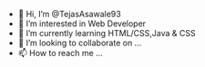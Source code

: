 - 👋 Hi, I’m @TejasAsawale93
- 👀 I’m interested in Web Developer
- 🌱 I’m currently learning HTML/CSS,Java & CSS
- 💞️ I’m looking to collaborate on ...
- 📫 How to reach me ...

<!---
TejasAsawale93/TejasAsawale93 is a ✨ special ✨ repository because its `README.md` (this file) appears on your GitHub profile.
You can click the Preview link to take a look at your changes.
--->

